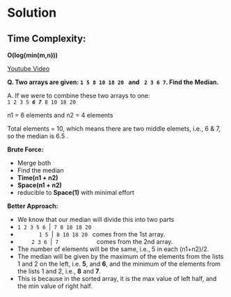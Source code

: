 # Solution
## Time Complexity:
**O(log(min(m,n)))**

[Youtube Video](https://www.youtube.com/watch?v=yD7wV8SyPrc&ab_channel=KeertiPurswani)

**Q. Two arrays are given: `1 5 8 10 18 20 ` and ` 2 3 6 7`. Find the Median.**

A. If we were to combine these two arrays to one:  
` 1 2 3 5  `***`6 7 `***` 8 10 18 20 `  
  
n1 = 6 elements and n2 = 4 elements  

Total elements = 10, which means there are two middle elemets, i.e., 6 & 7, so the median is 6.5 .  
  
**Brute Force:**  
- Merge both
- Find the median
- **Time(n1 + n2)**
- **Space(n1 + n2)**
- reducible to **Space(1)** with minimal effort  
  
**Better Approach:**
- We know that our median will divide this into two parts
- `1 2 3 5 6 `|` 7 8 10 18 20`  
- &emsp;&emsp;&emsp;&ensp;`1 5 `|` 8 10 18 20`&ensp; comes from the 1st array.
- &emsp;&emsp;&nbsp;`2 3 6 `|` 7`&emsp;&emsp;&emsp;&emsp;&emsp;&emsp; comes from the 2nd array.
- The number of elements will be the same, i.e., 5 in each (n1+n2)/2.
- The median will be given by the maximum of the elements from the lists 1 and 2 on the left, i.e. **5**, and **6**, and the minimum of the elements from the lists 1 and 2, i.e., **8** and **7**.
- This is because in the sorted array, it is the max value of left half, and the min value of right half.
